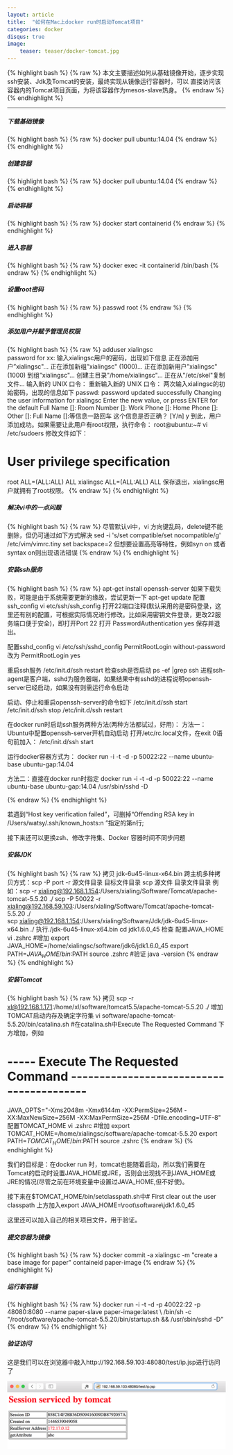 ```yaml
---
layout: article
title:  "如何在Mac上docker run时启动Tomcat项目"
categories: docker
disqus: true
image:
    teaser: teaser/docker-tomcat.jpg
---
```


{% highlight bash %}
{% raw %}
本文主要描述如何从基础镜像开始，逐步实现ssh安装、Jdk及Tomcat的安装，最终实现从镜像运行容器时，可以
直接访问该容器内的Tomcat项目页面，为将该容器作为mesos-slave热身。
{% endraw %}
{% endhighlight %} 

---


##### 下载基础镜像
{% highlight bash %}
{% raw %}
docker pull ubuntu:14.04
{% endraw %}
{% endhighlight %}
##### 创建容器
{% highlight bash %}
{% raw %}
docker pull ubuntu:14.04
{% endraw %}
{% endhighlight %}
##### 启动容器
{% highlight bash %}
{% raw %}
docker start containerid
{% endraw %}
{% endhighlight %}
##### 进入容器
{% highlight bash %}
{% raw %}
docker exec -it containerid /bin/bash
{% endraw %}
{% endhighlight %}
##### 设置root密码
{% highlight bash %}
{% raw %}
passwd root 
{% endraw %}
{% endhighlight %}
##### 添加用户并赋予管理员权限
{% highlight bash %}
{% raw %}
adduser xialingsc  
password for xx:
输入xialingsc用户的密码，出现如下信息
正在添加用户”xialingsc"…
正在添加新组”xialingsc" (1000)…
正在添加新用户”xialingsc" (1000) 到组”xialingsc"…
创建主目录"/home/xialingsc"…
正在从"/etc/skel"复制文件…
输入新的 UNIX 口令：
重新输入新的 UNIX 口令：
两次输入xialingsc的初始密码，出现的信息如下
passwd: password updated successfully
Changing the user information for xialingsc
Enter the new value, or press ENTER for the default
Full Name []:
Room Number []:
Work Phone []:
Home Phone []:
Other []:
Full Name []:等信息一路回车
这个信息是否正确？ [Y/n] y
到此，用户添加成功。如果需要让此用户有root权限，执行命令：
root@ubuntu:~# vi /etc/sudoers
修改文件如下：
# User privilege specification
root    ALL=(ALL:ALL) ALL
xialingsc     ALL=(ALL:ALL) ALL
保存退出，xialingsc用户就拥有了root权限。
{% endraw %}
{% endhighlight %}
##### 解决vi中的一点问题
{% highlight bash %}
{% raw %}
尽管默认vi中，vi 方向键乱码，delete键不能删除，但仍可通过如下方式解决
sed -i 's/set compatible/set nocompatible/g' /etc/vim/vimrc.tiny
set backspace=2
但想要设置高亮等特性，例如syn on 或者syntax on则出现语法错误
{% endraw %}
{% endhighlight %}
##### 安装ssh服务
{% highlight bash %}
{% raw %}
apt-get install openssh-server
如果下载失败，可能是由于系统需要更新的缘故，尝试更新一下
apt-get update
配置ssh_config
vi etc/ssh/ssh_config
打开22端口注释(默认采用的是密码登录，这里还有别的配置，可根据实际情况进行修改。比如采用密钥文件登录，更改22服务端口便于安全)，即打开Port 22
打开 PasswordAuthentication yes
保存并退出。

配置sshd_config
vi /etc/ssh/sshd_config
PermitRootLogin without-password
改为
PermitRootLogin yes

重启ssh服务
/etc/init.d/ssh restart
检查ssh是否启动
ps -ef |grep ssh
进程ssh-agent是客户端，sshd为服务器端，如果结果中有sshd的进程说明openssh-server已经启动，如果没有则需运行命令启动

启动、停止和重启openssh-server的命令如下
/etc/init.d/ssh start
/etc/init.d/ssh stop
/etc/init.d/ssh restart

在docker run时启动ssh服务两种方法(两种方法都试过，好用)：
方法一：
Ubuntu中配置openssh-server开机自动启动
打开/etc/rc.local文件，在exit 0语句前加入：
/etc/init.d/ssh start

运行docker容器方式为：
docker run -i -t -d -p 50022:22 --name ubuntu-base ubuntu-gap:14.04 

方法二：直接在docker run时指定
docker run -i -t -d -p 50022:22 --name ubuntu-base ubuntu-gap:14.04 /usr/sbin/sshd -D

{% endraw %}
{% endhighlight %}

若遇到“Host key verification failed”，可删掉“Offending RSA key in /Users/watsy/.ssh/known_hosts:n ”指定的第n行;

接下来还可以更换zsh、修改字符集、Docker 容器时间不同步问题

##### 安装JDK
{% highlight bash %}
{% raw %}
拷贝 jdk-6u45-linux-x64.bin
跨主机多种拷贝方式：scp -P port -r 源文件目录 目标文件目录
scp 源文件  目录文件目录
例如：scp -r xialing@192.168.1.154:/Users/xialing/Software/Tomcat/apache-tomcat-5.5.20 ./
scp -P 50022 -r xialing@192.168.59.103:/Users/xialing/Software/Tomcat/apache-tomcat-5.5.20 ./  
scp xialing@192.168.1.154:/Users/xialing/Software/Jdk/jdk-6u45-linux-x64.bin ./
执行./jdk-6u45-linux-x64.bin
cd jdk1.6.0_45 检查
配置JAVA_HOME
vi .zshrc
#增加
export JAVA_HOME=/home/xialingsc/software/jdk6/jdk1.6.0_45
export PATH=$JAVA_HOME/bin:$PATH
source .zshrc
#验证
java -version
{% endraw %}
{% endhighlight %}
##### 安装Tomcat
{% highlight bash %}
{% raw %}
拷贝 scp -r xl@192.168.1.171:/home/xl/software/tomcat5.5/apache-tomcat-5.5.20 ./
增加TOMCAT启动内存及确定字符集
vi software/apache-tomcat-5.5.20/bin/catalina.sh
#在catalina.sh中Execute The Requested Command 下方增加，例如
# ----- Execute The Requested Command -----------------------------------------
JAVA_OPTS="-Xms2048m -Xmx6144m -XX:PermSize=256M -XX:MaxNewSize=256M -XX:MaxPermSize=256M -Dfile.encoding=UTF-8"
配置TOMCAT_HOME
vi .zshrc
#增加
export TOMCAT_HOME=/home/xialingsc/software/apache-tomcat-5.5.20
export PATH=$TOMCAT_HOME/bin:$PATH
source .zshrc
{% endraw %}
{% endhighlight %}

我们的目标是：在docker run 时，tomcat也能随着启动，所以我们需要在Tomcat的启动时设置JAVA_HOME或JRE，否则会出现找不到JAVA_HOME或JRE的情况(尽管之前在环境变量中设置过JAVA_HOME,但不好使)。

接下来在$TOMCAT_HOME/bin/setclasspath.sh中# First clear out the user classpath 上方加入export JAVA_HOME=\root\software\jdk1.6.0_45

这里还可以加入自己的相关项目文件，用于验证。

##### 提交容器为镜像
{% highlight bash %}
{% raw %}
docker commit -a xialingsc -m "create a base image for paper" containeid paper-image
{% endraw %}
{% endhighlight %}
##### 运行新容器
{% highlight bash %}
{% raw %}
docker run -i -t -d -p 40022:22 -p 48080:8080   --name paper-slave paper-image:latest \ 
/bin/sh -c "/root/software/apache-tomcat-5.5.20/bin/startup.sh && /usr/sbin/sshd -D"
{% endraw %}
{% endhighlight %}
##### 验证访问

这是我们可以在浏览器中敲入http://192.168.59.103:48080/test/ip.jsp进行访问了

![测试页面](../../images/teaser/ceshi.png "测试页面")


